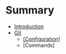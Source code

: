 # Summary

* [Introduction](README.md)
* [Git](git.md)
   * [[Configuration]](configuration.md)
   * [Commands]

